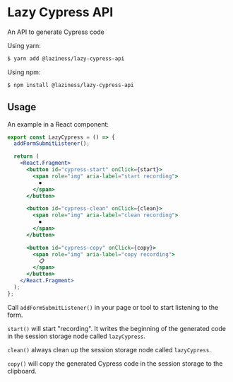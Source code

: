 # Lazy Cypress API

An API to generate Cypress code

Using yarn:

```bash
$ yarn add @laziness/lazy-cypress-api
```

Using npm:

```bash
$ npm install @laziness/lazy-cypress-api
```

## Usage

An example in a React component:

```jsx
export const LazyCypress = () => {
  addFormSubmitListener();

  return (
    <React.Fragment>
      <button id="cypress-start" onClick={start}>
        <span role="img" aria-label="start recording">
          ⏺
        </span>
      </button>

      <button id="cypress-clean" onClick={clean}>
        <span role="img" aria-label="clean recording">
          ⏹
        </span>
      </button>

      <button id="cypress-copy" onClick={copy}>
        <span role="img" aria-label="copy recording">
          📋
        </span>
      </button>
    </React.Fragment>
  );
};
```

Call `addFormSubmitListener()` in your page or tool to start listening to the form.

`start()` will start "recording". It writes the beginning of the generated code in the session storage node called `lazyCypress`.

`clean()` always clean up the session storage node called `lazyCypress`.

`copy()` will copy the generated Cypress code in the session storage to the clipboard.
